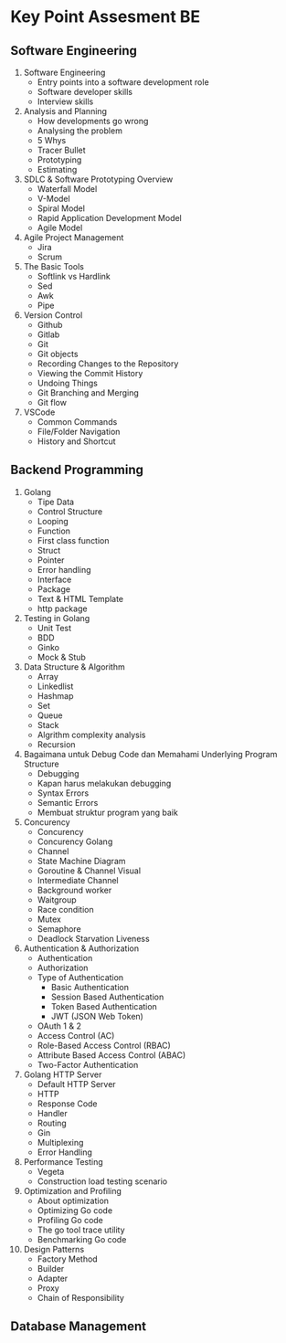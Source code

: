 # Key Point Assesment BE

## Software Engineering
1. Software Engineering
   - Entry points into a software development role
   - Software developer skills
   - Interview skills
2. Analysis and Planning
   - How developments go wrong
   - Analysing the problem
   - 5 Whys
   - Tracer Bullet
   - Prototyping
   - Estimating
3. SDLC & Software Prototyping Overview
   - Waterfall Model
   - V-Model
   - Spiral Model
   - Rapid Application Development Model
   - Agile Model
4. Agile Project Management
   - Jira
   - Scrum
5. The Basic Tools
   - Softlink vs Hardlink
   - Sed
   - Awk
   - Pipe 
6. Version Control
   - Github
   - Gitlab
   - Git
   - Git objects
   - Recording Changes to the Repository
   - Viewing the Commit History
   - Undoing Things
   - Git Branching and Merging
   - Git flow
7. VSCode
   - Common Commands
   - File/Folder Navigation
   - History and Shortcut


## Backend Programming
1. Golang
   - Tipe Data
   - Control Structure
   - Looping
   - Function
   - First class function
   - Struct
   - Pointer
   - Error handling
   - Interface
   - Package
   - Text & HTML Template
   - http package 
2. Testing in Golang
   - Unit Test
   - BDD
   - Ginko
   - Mock & Stub
3. Data Structure & Algorithm
   - Array
   - Linkedlist
   - Hashmap
   - Set
   - Queue
   - Stack
   - Algrithm complexity analysis
   - Recursion
4. Bagaimana untuk Debug Code dan Memahami Underlying Program Structure
   - Debugging 
   - Kapan harus melakukan debugging
   - Syntax Errors
   - Semantic Errors
   - Membuat struktur program yang baik
5. Concurency
   - Concurency
   - Concurency Golang
   - Channel
   - State Machine Diagram
   - Goroutine & Channel Visual
   - Intermediate Channel
   - Background worker
   - Waitgroup
   - Race condition
   - Mutex
   - Semaphore
   - Deadlock Starvation Liveness
6. Authentication & Authorization
    - Authentication
    - Authorization
    - Type of Authentication
      - Basic Authentication
      - Session Based Authentication
      - Token Based Authentication
      - JWT (JSON Web Token)
    - OAuth 1 & 2
    - Access Control (AC)
    - Role-Based Access Control (RBAC)
    - Attribute Based Access Control (ABAC)
    - Two-Factor Authentication
7. Golang HTTP Server
   - Default HTTP Server
   - HTTP
   - Response Code
   - Handler
   - Routing
   - Gin
   - Multiplexing
   - Error Handling
8. Performance Testing
   - Vegeta
   - Construction load testing scenario
9. Optimization and Profiling
   - About optimization
   - Optimizing Go code
   - Profiling Go code
   - The go tool trace utility
   - Benchmarking Go code
10. Design Patterns
    - Factory Method
    - Builder
    - Adapter 
    - Proxy
    - Chain of Responsibility

## Database Management

